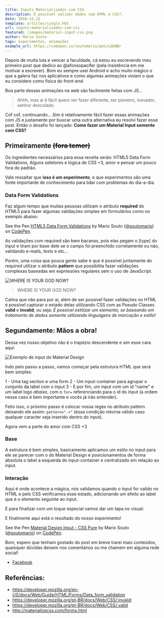 ```yaml
---
title: Inputs Materializados com CSS.
description: É possível validar dados com HTML e CSS?.
date: 2016-12-22
template: articles/single.hbt
url: inputs-materializados-com-css
featured: /images/material-input-css.png
author: Mario Souto
tags: experimentos, animações
example_url: https://codepen.io/soutomario/pen/LbENBr
---
```


Depois de muita luta e vencer a faculdade, cá estou eu escrevendo meu primeiro post que dedico ao @afonsopacifer (pela insistência em me motivar a escrever). Bom eu sempre usei Android e acho muito mágico o que a galera faz nos aplicativos e como algumas animações violam o que eu considero como física do front-end.

Boa parte dessas animações na web são facilmente feitas com JS…

> Ahhh, mas ai é fácil quero ver fazer diferente, ser pioneiro, inovador, senhor descolado.

Cof cof, continuando… Sim é relativamente fácil fazer essas animações com JS e justamente por buscar uma outra alternativa eu resolvi fazer esse post. Então o desafio foi lançado: **Como fazer um Material Input somente com CSS?**

## Primeiramente ~~(fora temer)~~

Os ingredientes necessários para essa receita serão: HTML5 Data Form Validations, Alguns seletores e lógica de CSS <3, amor e pensar um pouco fora do padrão.

Vale ressaltar que **isso é um experimento**, e que experimentos são uma fonte importante de conhecimento para lidar com problemas do dia-a-dia.

### Data Form Validations
Faz algum tempo que muitas pessoas utilizam o atributo **required** do HTML5 para fazer algumas validações simples em formulários como no exemplo abaixo:

<p data-height="265" data-theme-id="dark" data-slug-hash="bBzZXj" data-default-tab="html,result" data-user="soutomario" data-embed-version="2" data-pen-title="HTML5 Data Form Validations" class="codepen">See the Pen <a href="http://codepen.io/soutomario/pen/bBzZXj/">HTML5 Data Form Validations</a> by Mario Souto (<a href="http://codepen.io/soutomario">@soutomario</a>) on <a href="http://codepen.io">CodePen</a>.</p>
<script async src="https://production-assets.codepen.io/assets/embed/ei.js"></script>

As validações com required são bem bacanas, pois elas pegam o [type] do input e tiram por base dele se o campo foi preenchido corretamente ou não, validando e-mails, texts e etc…

Porém, uma coisa que pouca gente sabe é que é possível juntamente do required utilizar o atributo **pattern** que possibilita fazer validações complexas baseadas em expressões regulares sem o uso de JavaScript.

![WHERE IS YOUR GOD NOW?](https://mariosouto.com/assets/img/im-god.gif)
> WHERE IS YOUR GOD NOW?

Calma que não para por ai, além de ser possível fazer validações no HTML é possível capturar o estado delas utilizando CSS com as Pseudo Classes **valid** e **invalid**, ou seja: _É possível estilizar um elemento, se baseando em tratamento de dados somente utilizando linguagens de marcação e estilo!_

## Segundamente: Mãos a obra!

Dessa vez nosso objetivo não é o trapézio descendente e sim esse cara aqui: 

![Exemplo de input do Material Design](https://mariosouto.com/assets/img/input-material-design.gif)

Indo pelo passo a passo, vamos começar pela estrutura HTML que será bem simples:

<script src="https://gist.github.com/soutomario/8fc58a5149603e00d02288ebdeb2d509.js"></script>

1 - Uma tag section e uma form
2 - Um input-container para agrupar o conjunto da label com o input
3 - E por fim, um input com um id "name" e um label logo _abaixo_, com o `for=` referenciando para o id do input (a ordem nesse caso é bem importante e vocês já irão entender).

Feito isso, o próximo passo é colocar nossa regex no atributo pattern deixando ele assim: `pattern=".+"` (essa condição retorna válido caso qualquer caracter seja inserido dentro do input).

Agora vem a parte do amor com CSS <3

### Base

<script src="https://gist.github.com/soutomario/184bcff2e14c6e4a45e1b6e0cf7c7a65.js"></script>

A estrutura é bem simples, basicamente aplicamos um estilo no input para ele se parecer com o do Material Design e posicionamentos de forma absoluta o label a esquerda do input-container e centralizado em relação ao input.

### Interação

<script src="https://gist.github.com/soutomario/302b568ba17d5a62c954ee997d70b98b.js"></script>

Aqui é onde acontece a mágica, nós validamos quando o input for valido no HTML e pelo CSS verificamos esse estado, adicionando um efeito ao label que é o elemento seguinte ao input.

E para finalizar com um toque especial vamos dar um tapa no visual:

<script src="https://gist.github.com/soutomario/e3013895740025ea91715bbe643138fb.js"></script>

E finalmente aqui está o resultado do nosso experimento!

<p data-height="357" data-theme-id="dark" data-slug-hash="LbENBr" data-default-tab="html,result" data-user="soutomario" data-embed-version="2" data-pen-title="Material Design Input - CSS Pure" data-preview="true" class="codepen">See the Pen <a href="https://codepen.io/soutomario/pen/LbENBr/">Material Design Input - CSS Pure</a> by Mario Souto (<a href="http://codepen.io/soutomario">@soutomario</a>) on <a href="http://codepen.io">CodePen</a>.</p>
<script async src="https://production-assets.codepen.io/assets/embed/ei.js"></script>

Bom, espero que tenham gostado do post em breve trarei mais conteúdos, quaisquer dúvidas deixem nos comentários ou me chamem em alguma rede social!

- [Facebook](https://www.facebook.com/soutomario)


## Referências: 

* https://developer.mozilla.org/en-US/docs/Web/Guide/HTML/Forms/Data_form_validation
* https://developer.mozilla.org/pt-BR/docs/Web/CSS/:invalid
* https://developer.mozilla.org/pt-BR/docs/Web/CSS/:valid
* http://materializecss.com/forms.html
